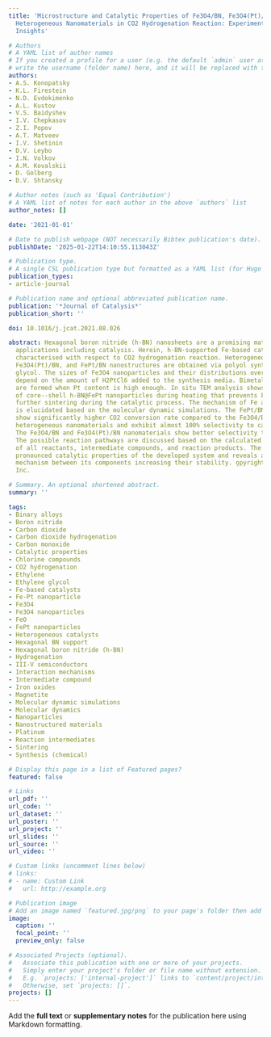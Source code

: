 ```yaml
---
title: 'Microstructure and Catalytic Properties of Fe3O4/BN, Fe3O4(Pt)/BN, and FePt/BN
  Heterogeneous Nanomaterials in CO2 Hydrogenation Reaction: Experimental and Theoretical
  Insights'

# Authors
# A YAML list of author names
# If you created a profile for a user (e.g. the default `admin` user at `content/authors/admin/`), 
# write the username (folder name) here, and it will be replaced with their full name and linked to their profile.
authors:
- A.S. Konopatsky
- K.L. Firestein
- N.D. Evdokimenko
- A.L. Kustov
- V.S. Baidyshev
- I.V. Chepkasov
- Z.I. Popov
- A.T. Matveev
- I.V. Shetinin
- D.V. Leybo
- I.N. Volkov
- A.M. Kovalskii
- D. Golberg
- D.V. Shtansky

# Author notes (such as 'Equal Contribution')
# A YAML list of notes for each author in the above `authors` list
author_notes: []

date: '2021-01-01'

# Date to publish webpage (NOT necessarily Bibtex publication's date).
publishDate: '2025-01-22T14:10:55.113043Z'

# Publication type.
# A single CSL publication type but formatted as a YAML list (for Hugo requirements).
publication_types:
- article-journal

# Publication name and optional abbreviated publication name.
publication: '*Journal of Catalysis*'
publication_short: ''

doi: 10.1016/j.jcat.2021.08.026

abstract: Hexagonal boron nitride (h-BN) nanosheets are a promising material for various
  applications including catalysis. Herein, h-BN-supported Fe-based catalysts are
  characterised with respect to CO2 hydrogenation reaction. Heterogeneous Fe3O4/BN,
  Fe3O4(Pt)/BN, and FePt/BN nanostructures are obtained via polyol synthesis in ethylene
  glycol. The sizes of Fe3O4 nanoparticles and their distributions over h-BN surfaces
  depend on the amount of H2PtCl6 added to the synthesis media. Bimetallic FePt nanoparticles
  are formed when Pt content is high enough. In situ TEM analysis shows the formation
  of core--shell h-BN@FePt nanoparticles during heating that prevents FePt NPs from
  further sintering during the catalytic process. The mechanism of Fe and Pt interaction
  is elucidated based on the molecular dynamic simulations. The FePt/BN nanomaterials
  show significantly higher CO2 conversion rate compared to the Fe3O4/BN and Fe3O4(Pt)/BN
  heterogeneous nanomaterials and exhibit almost 100% selectivity to carbon monoxide.
  The Fe3O4/BN and Fe3O4(Pt)/BN nanomaterials show better selectivity to hydrocarbons.
  The possible reaction pathways are discussed based on the calculated sorption energies
  of all reactants, intermediate compounds, and reaction products. The study highlights
  pronounced catalytic properties of the developed system and reveals a unique interaction
  mechanism between its components increasing their stability. o̧pyright 2021 Elsevier
  Inc.

# Summary. An optional shortened abstract.
summary: ''

tags:
- Binary alloys
- Boron nitride
- Carbon dioxide
- Carbon dioxide hydrogenation
- Carbon monoxide
- Catalytic properties
- Chlorine compounds
- CO2 hydrogenation
- Ethylene
- Ethylene glycol
- Fe-based catalysts
- Fe-Pt nanoparticle
- Fe3O4
- Fe3O4 nanoparticles
- FeO
- FePt nanoparticles
- Heterogeneous catalysts
- Hexagonal BN support
- Hexagonal boron nitride (h-BN)
- Hydrogenation
- III-V semiconductors
- Interaction mechanisms
- Intermediate compound
- Iron oxides
- Magnetite
- Molecular dynamic simulations
- Molecular dynamics
- Nanoparticles
- Nanostructured materials
- Platinum
- Reaction intermediates
- Sintering
- Synthesis (chemical)

# Display this page in a list of Featured pages?
featured: false

# Links
url_pdf: ''
url_code: ''
url_dataset: ''
url_poster: ''
url_project: ''
url_slides: ''
url_source: ''
url_video: ''

# Custom links (uncomment lines below)
# links:
# - name: Custom Link
#   url: http://example.org

# Publication image
# Add an image named `featured.jpg/png` to your page's folder then add a caption below.
image:
  caption: ''
  focal_point: ''
  preview_only: false

# Associated Projects (optional).
#   Associate this publication with one or more of your projects.
#   Simply enter your project's folder or file name without extension.
#   E.g. `projects: ['internal-project']` links to `content/project/internal-project/index.md`.
#   Otherwise, set `projects: []`.
projects: []
---
```


Add the **full text** or **supplementary notes** for the publication here using Markdown formatting.
